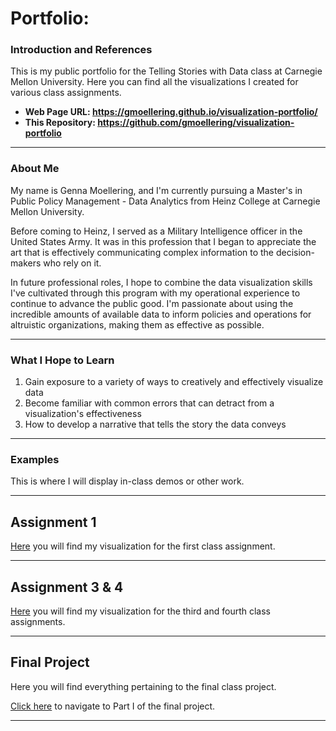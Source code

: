 # Portfolio:

### Introduction and References
This is my public portfolio for the Telling Stories with Data class at Carnegie Mellon University. Here you can find all the visualizations I created for various class assignments.

 - **Web Page URL:  https://gmoellering.github.io/visualization-portfolio/**
 - **This Repository:  https://github.com/gmoellering/visualization-portfolio**

---
### About Me 
My name is Genna Moellering, and I'm currently pursuing a Master's in Public Policy Management - Data Analytics from Heinz College at Carnegie Mellon University. 

Before coming to Heinz, I served as a Military Intelligence officer in the United States Army. It was in this profession that I began to appreciate the art that is effectively communicating complex information to the decision-makers who rely on it. 

In future professional roles, I hope to combine the data visualization skills I've cultivated through this program with my operational experience to continue to advance the public good. I'm passionate about using the incredible amounts of available data to inform policies and operations for altruistic organizations, making them as effective as possible. 

---
### What I Hope to Learn
1. Gain exposure to a variety of ways to creatively and effectively visualize data
2. Become familiar with common errors that can detract from a visualization's effectiveness
3. How to develop a narrative that tells the story the data conveys

---
### Examples
This is where I will display in-class demos or other work.

---
## Assignment 1
[Here](/dataviz2.md) you will find my visualization for the first class assignment.

---
## Assignment 3 & 4
[Here](/assign3&4.md) you will find my visualization for the third and fourth class assignments.

---
## Final Project
Here you will find everything pertaining to the final class project.

[Click here](/part1.md) to navigate to Part I of the final project.

---
